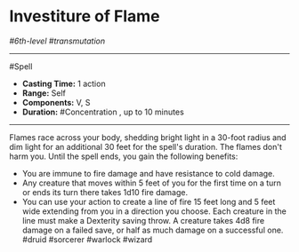 # Investiture of Flame
*#6th-level #transmutation*
___ 
#Spell
- **Casting Time:** 1 action
- **Range:** Self
- **Components:** V, S
- **Duration:** #Concentration , up to 10 minutes
---
Flames race across your body, shedding bright light in a 30-foot radius and dim light for an additional 30 feet for the spell's duration. The flames don't harm you. Until the spell ends, you gain the following benefits:

- You are immune to fire damage and have resistance to cold damage.
- Any creature that moves within 5 feet of you for the first time on a turn or ends its turn there takes 1d10 fire damage.
- You can use your action to create a line of fire 15 feet long and 5 feet wide extending from you in a direction you choose. Each creature in the line must make a Dexterity saving throw. A creature takes 4d8 fire damage on a failed save, or half as much damage on a successful one.
#druid
#sorcerer
#warlock
#wizard